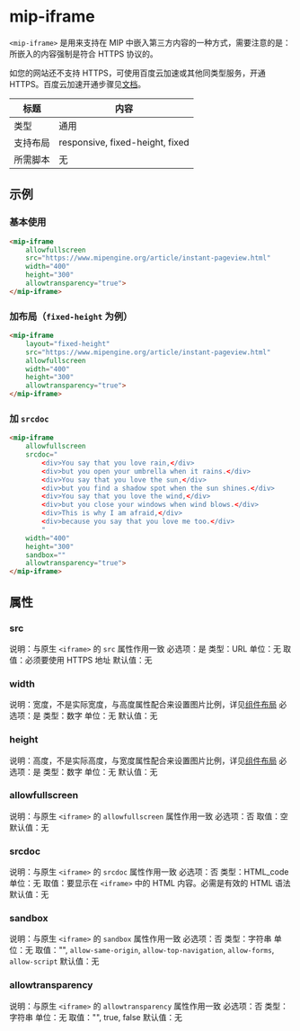 # mip-iframe

`<mip-iframe>` 是用来支持在 MIP 中嵌入第三方内容的一种方式，需要注意的是：所嵌入的内容强制是符合 HTTPS 协议的。

如您的网站还不支持 HTTPS，可使用百度云加速或其他同类型服务，开通 HTTPS。百度云加速开通步骤见[文档](http://su.baidu.com/zhuanti/mip)。

标题|内容
----|----
类型|通用
支持布局|responsive, fixed-height, fixed
所需脚本|无

## 示例

### 基本使用

```html
<mip-iframe
    allowfullscreen
    src="https://www.mipengine.org/article/instant-pageview.html"
    width="400"
    height="300"
    allowtransparency="true">
</mip-iframe>
```

### 加布局（`fixed-height` 为例）

```html
<mip-iframe
    layout="fixed-height"
    src="https://www.mipengine.org/article/instant-pageview.html"
    allowfullscreen
    width="400"
    height="300"
    allowtransparency="true">
</mip-iframe>
```

### 加 `srcdoc`

```html
<mip-iframe
    allowfullscreen
    srcdoc="
        <div>You say that you love rain,</div>
        <div>but you open your umbrella when it rains.</div>
        <div>You say that you love the sun,</div>
        <div>but you find a shadow spot when the sun shines.</div>
        <div>You say that you love the wind,</div>
        <div>but you close your windows when wind blows.</div>
        <div>This is why I am afraid,</div>
        <div>because you say that you love me too.</div>
        "
    width="400"
    height="300"
    sandbox=""
    allowtransparency="true">
</mip-iframe>
```

## 属性

### src

说明：与原生 `<iframe>` 的 `src` 属性作用一致
必选项：是
类型：URL
单位：无
取值：必须要使用 HTTPS 地址
默认值：无

### width

说明：宽度，不是实际宽度，与高度属性配合来设置图片比例，详见[组件布局](../layout.md)
必选项：是
类型：数字
单位：无
默认值：无

### height

说明：高度，不是实际高度，与宽度属性配合来设置图片比例，详见[组件布局](../layout.md)
必选项：是
类型：数字
单位：无
默认值：无

### allowfullscreen

说明：与原生 `<iframe>` 的 `allowfullscreen` 属性作用一致
必选项：否
取值：空
默认值：无

### srcdoc

说明：与原生 `<iframe>` 的 `srcdoc` 属性作用一致
必选项：否
类型：HTML_code
单位：无
取值：要显示在 `<iframe>` 中的 HTML 内容。必需是有效的 HTML 语法
默认值：无

### sandbox

说明：与原生 `<iframe>` 的 `sandbox` 属性作用一致
必选项：否
类型：字符串
单位：无
取值："", `allow-same-origin`, `allow-top-navigation`, `allow-forms`, `allow-script`
默认值：无

### allowtransparency

说明：与原生 `<iframe>` 的 `allowtransparency` 属性作用一致
必选项：否
类型：字符串
单位：无
取值："", true, false
默认值：无
